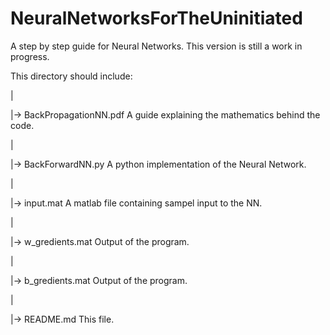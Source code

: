 # NeuralNetworksForTheUninitiated


A step by step guide for Neural Networks. This version is still a work in progress.


This directory should include:

  |
  
  |-> BackPropagationNN.pdf     A guide explaining the mathematics behind the code.
  
  |
  
  |-> BackForwardNN.py          A python implementation of the Neural Network.
  
  |
  
  |-> input.mat                 A matlab file containing sampel input to the NN.
  
  |
  
  |-> w_gredients.mat           Output of the program.
  
  |
  
  |-> b_gredients.mat           Output of the program.
  
  |
  
  |-> README.md                 This file.
